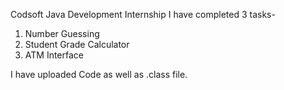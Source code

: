 Codsoft Java Development Internship 
I have completed 3 tasks-
1. Number Guessing
2. Student Grade Calculator
3. ATM Interface
   
I have uploaded Code as well as .class file.

